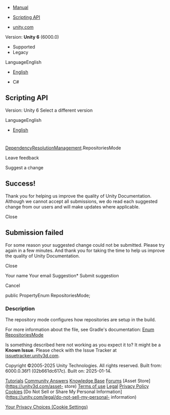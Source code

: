 [ ]()

  * [Manual](../Manual/index.html)
  * [Scripting API](../ScriptReference/index.html)

  * [unity.com](https://unity.com/)

Version: **Unity 6** (6000.0)

  * Supported
  * Legacy

LanguageEnglish

  * [English]()

  * C#

[ ](https://docs.unity3d.com)

## Scripting API

Version: Unity 6 Select a different version

LanguageEnglish

  * [English]()

#
[DependencyResolutionManagement](Unity.Android.Gradle.DependencyResolutionManagement.html).RepositoriesMode

Leave feedback

Suggest a change

## Success!

Thank you for helping us improve the quality of Unity Documentation. Although
we cannot accept all submissions, we do read each suggested change from our
users and will make updates where applicable.

Close

## Submission failed

For some reason your suggested change could not be submitted. Please <a>try
again</a> in a few minutes. And thank you for taking the time to help us
improve the quality of Unity Documentation.

Close

Your name Your email Suggestion* Submit suggestion

Cancel

[ ]()

public PropertyEnum<RepositoriesMode> RepositoriesMode;

### Description

The repository mode configures how repositories are setup in the build.

For more information about the file, see Gradle's documentation: [Enum
RepositoriesMode](https://docs.gradle.org/current/javadoc/org/gradle/api/initialization/resolve/RepositoriesMode.html)

Is something described here not working as you expect it to? It might be a
**Known Issue**. Please check with the Issue Tracker at
[issuetracker.unity3d.com](https://issuetracker.unity3d.com).

Copyright ©2005-2025 Unity Technologies. All rights reserved. Built from:
6000.0.36f1 (02b661dc617c). Built on: 2025-01-14.

[Tutorials](https://unity3d.com/learn) [Community
Answers](https://answers.unity3d.com) [Knowledge
Base](https://support.unity3d.com/hc/en-us)
[Forums](https://forum.unity3d.com) [Asset Store](https://unity3d.com/asset-
store) [Terms of use](https://docs.unity3d.com/Manual/TermsOfUse.html)
[Legal](https://unity.com/legal) [Privacy
Policy](https://unity.com/legal/privacy-policy)
[Cookies](https://unity.com/legal/cookie-policy) [Do Not Sell or Share My
Personal Information](https://unity.com/legal/do-not-sell-my-personal-
information)

[Your Privacy Choices (Cookie Settings)](javascript:void\(0\);)

